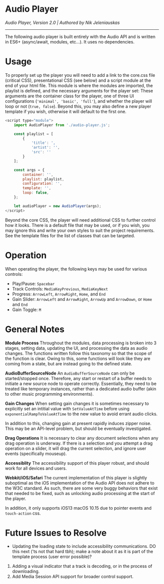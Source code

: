 # Audio Player
*Audio Player, Version 2.0 | Authored by Nik Jeleniauskas*

-----
The following audio player is built entirely with the Audio API and is written in ES6+ (async/await, modules, etc…). It uses no dependencies.



# Usage
To properly set up the player you will need to add a link to the core.css file (critical CSS), presentational CSS (see below) and a script module at the end of your html file. This module is where the modules are imported, the playlist is defined, and the necessary arguments for the player set: These arguments are the container class for the player, one of three UI configurations (`'minimal', 'basic', 'full'`), and whether the player will loop or not (`true, false`). Beyond this, you may also define a new player template if you wish, otherwise it will default to the first one.



```javascript
<script type="module">
	import AudioPlayer from './audio-player.js';

	const playlist = [
		{
			'title': ',
			'artist': '',
			'src': ''
		}
	];

	const args = {
		container: '',
		playlist: playlist,
		configuration: '',
		template: '',
		loop: false,
	};

	let audioPlayer = new AudioPlayer(args);
</script>
```



Beyond the core CSS, the player will need additional CSS to further control how it looks. There is a default file that may be used, or if you wish, you may ignore this and write your own styles to suit the project requirements. See the template files for the list of classes that can be targeted.



# Operation
When operating the player, the following keys may be used for various controls:
- Play/Pause: `Spacebar`
- Track Controls: `MediaKeyPrevious`, `MediaKeyNext`
- Progress: `ArrowLeft`, `ArrowRight`, `Home`, and `End`
- Gain Slider: `ArrowLeft` and `ArrowRight`, `ArrowUp` and `ArrowDown`, or `Home` and `End`
- Gain Toggle: `M`



# General Notes
**Module Process**
Throughout the modules, data processing is broken into 3 stages, setting data, updating the UI, and processing the data as audio changes. The functions written follow this taxonomy so that the scope of the function is clear. Owing to this, some functions will look like they are coming from a state, but are instead going to the defined state.



**AudioBufferSourceNode**
An `AudioBufferSourceNode` can only be started/stopped once. Therefore, any start or restart of a buffer needs to initiate a new source node to operate correctly. Essentially, they need to be treated like temporary instances, rather than a dedicated audio buffer (akin to other music programming environments).



**Gain Changes**
When setting gain changes it is sometimes necessary to explicitly set an intitial value with `SetValueAtTime` before using `exponentialRampToValueAtTime` to the new value to avoid errant audio clicks.

In addition to this, changing gain at present rapidly induces zipper noise. This may be an API-level problem, but should be eventually investigated.



**Drag Operations**
It is necessary to clear any document selections when any drag operation is underway. If there is a selection and you attempt a drag operation on a slider, it will drag the current selection, and ignore user events (specifically mouseup).



**Accessiblity**
The accessibility support of this player robust, and should work for all devices and users.



**Webkit/iOS/Safari**
The current implementation of this player is slightly suboptimal as the iOS implementation of the Audio API does not adhere to the W3C standard. As such, there are some very buggy behaviors that exist that needed to be fixed, such as unlocking audio processing at the start of the player.

In addition, it only supports iOS13 macOS 10.15 due to pointer events and `touch-action` css.



# Future Issues to Resolve
- Updating the loading state to include accessibility communications. DO this next ('ts not that hard tbh); make a note about it as it is part of the template process (user error possible)?



1. Adding a visual indicator that a track is decoding, or in the process of downloading.
2. Add Media Session API support for broader control support.